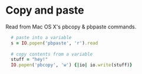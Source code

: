 # Copy and paste

Read from Mac OS X's pbcopy & pbpaste commands.
 
```ruby
  # paste into a variable
  s = IO.popen('pbpaste', 'r').read
  
  # copy contents from a variable
  stuff = "hey!"
  IO.popen('pbcopy', 'w') {|io| io.write(stuff)}
```
